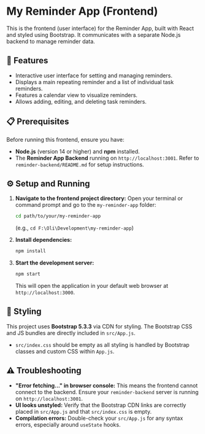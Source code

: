 # My Reminder App (Frontend)

This is the frontend (user interface) for the Reminder App, built with React and styled using Bootstrap. It communicates with a separate Node.js backend to manage reminder data.

## 🚀 Features

* Interactive user interface for setting and managing reminders.
* Displays a main repeating reminder and a list of individual task reminders.
* Features a calendar view to visualize reminders.
* Allows adding, editing, and deleting task reminders.

## 📋 Prerequisites

Before running this frontend, ensure you have:

* **Node.js** (version 14 or higher) and **npm** installed.
* The **Reminder App Backend** running on `http://localhost:3001`. Refer to `reminder-backend/README.md` for setup instructions.

## ⚙️ Setup and Running

1.  **Navigate to the frontend project directory:**
    Open your terminal or command prompt and go to the `my-reminder-app` folder:
    ```bash
    cd path/to/your/my-reminder-app
    ```
    (e.g., `cd F:\Oli\Development\my-reminder-app`)

2.  **Install dependencies:**
    ```bash
    npm install
    ```

3.  **Start the development server:**
    ```bash
    npm start
    ```
    This will open the application in your default web browser at `http://localhost:3000`.

## 🎨 Styling

This project uses **Bootstrap 5.3.3** via CDN for styling. The Bootstrap CSS and JS bundles are directly included in `src/App.js`.

* `src/index.css` should be empty as all styling is handled by Bootstrap classes and custom CSS within `App.js`.

## ⚠️ Troubleshooting

* **"Error fetching..." in browser console:** This means the frontend cannot connect to the backend. Ensure your `reminder-backend` server is running on `http://localhost:3001`.
* **UI looks unstyled:** Verify that the Bootstrap CDN links are correctly placed in `src/App.js` and that `src/index.css` is empty.
* **Compilation errors:** Double-check your `src/App.js` for any syntax errors, especially around `useState` hooks.
